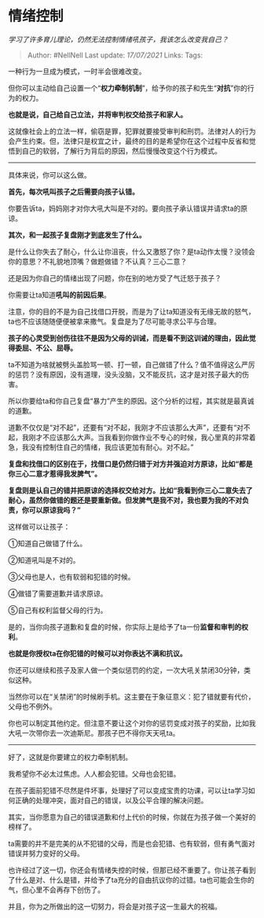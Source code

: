 # 情绪控制
*学习了许多育儿理论，仍然无法控制情绪吼孩子，我该怎么改变我自己？*

> Author: #NellNell 
> Last update: *17/07/2021* 
> Links:
> Tags: 
  
一种行为一旦成为模式，一时半会很难改变。

但你可以主动给自己设置一个“**权力牵制机制**”，给予你的孩子和先生“**对抗**”你的行为的权力。

**也就是说，自己给自己立法，并将审判权交给孩子和家人。**

这就像社会上的立法一样，偷窃是罪，犯罪就要接受审判和刑罚。法律对人的行为会产生约束。但，法律只是权宜之计，最终的目的是希望你在这个过程中反省和觉悟到自己的软弱，了解行为背后的原因，然后慢慢改变这个行为模式。

---

具体来说，你可以这么做。

**首先，每次吼叫孩子之后需要向孩子认错。**

你要告诉ta，妈妈刚才对你大吼大叫是不对的。要向孩子承认错误并请求ta的原谅。

**其次，和一起孩子复盘刚才到底发生了什么。**

是什么让你失去了耐心，什么让你沮丧，什么又激怒了你？是ta动作太慢？没领会你的意思？不礼貌地顶嘴？做题做错？不认真？三心二意？

还是因为你自己的情绪出现了问题，你在别的地方受了气迁怒于孩子？

你需要让ta知道**吼叫的前因后果**。

注意，你的目的不是为自己找借口开脱，而是为了让ta知道没有无缘无故的怒气，ta也不应该随随便便被拿来撒气。复盘是为了尽可能寻求公平与合理。

**孩子的心灵受到创伤往往不是因为父母的训诫，而是看不到这训诫的理由，因此觉得委屈、不公、屈辱。**

ta不知道为啥就被劈头盖脸骂一顿、打一顿，自己做错了什么？值不值得这么严厉的惩罚？没有原因，没有道理，没头没脑，又不能反抗，这才是对孩子最大的伤害。

所以你要给ta和你自己复盘“暴力”产生的原因。这个分析的过程，其实就是最真诚的道歉。

道歉不仅仅是“对不起”，还要有“对不起，我刚才不应该那么大声”，还要有“对不起，我刚才不应该那么大声。当我看到你做作业不专心的时候，我心里真的非常着急，我没有控制住自己的情绪，我应该更加有耐心。对不起。”

**复盘和找借口的区别在于，找借口是仍然归错于对方并强迫对方原谅，比如“都是你三心二意才惹得我发脾气”。**

**复盘则是认自己的错并把原谅的选择权交给对方。比如“我看到你三心二意失去了耐心，虽然你做错的题还是要重新做。但发脾气是我不对，我也要为我的不对负责，你可以原谅我吗？”**

这样做可以让孩子：

①知道自己做错了什么。

②知道吼叫是不对的。

③父母也是人，也有软弱和犯错的时候。

④做错了需要道歉并请求原谅。

⑤自己有权利监督父母的行为。

是的，当你向孩子道歉和复盘的时候，你实际上是给予了ta一份**监督和审判的权利**。

**也就是你授权ta在你犯错的时候可以对你表达不满和抗议。**

你还可以继续和孩子及家人做一个类似惩罚的约定，一次大吼关禁闭30分钟，类似这种。

当然你可以在“关禁闭”的时候刷手机。这主要在于象征意义：犯了错就要有代价，父母也不例外。

你也可以制定其他约定。但注意不要让这个对你的惩罚变成对孩子的奖励，比如我大吼一次带你去一次迪斯尼。那孩子巴不得你天天吼ta。

---

好了，这就是你要建立的权力牵制机制。

我希望你不必太过焦虑。人人都会犯错。父母也会犯错。

在孩子面前犯错不尽然是件坏事，处理好了可以变成宝贵的功课，可以让ta学习如何正确的处理冲突，面对自己的错误，以及公平合理的解决问题。

其实，当你愿意为自己的错误道歉和付上代价的时候，你就在为孩子做一个美好的榜样了。

ta需要的并不是完美的从不犯错的父母，而是也会犯错、也有软弱，但有勇气面对错误并努力变好的父母。

也许经过了这一切，你还会有情绪失控的时候，但那已经不重要了。你让孩子看到了什么是对、什么是错，并给予了ta充分的自由抗议你的过错。ta也可能会生你的气，但心里不会再存下创伤了。

并且，你为之所做出的这一切努力，将会是对孩子这一生最大的祝福。